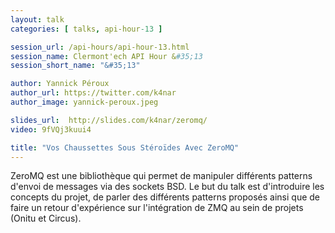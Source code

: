 ```yaml
---
layout: talk
categories: [ talks, api-hour-13 ]

session_url: /api-hours/api-hour-13.html
session_name: Clermont'ech API Hour &#35;13
session_short_name: "&#35;13"

author: Yannick Péroux
author_url: https://twitter.com/k4nar
author_image: yannick-peroux.jpeg

slides_url:  http://slides.com/k4nar/zeromq/
video: 9fVQj3kuui4

title: "Vos Chaussettes Sous Stéroïdes Avec ZeroMQ"
---
```


ZeroMQ est une bibliothèque qui permet de manipuler différents patterns d'envoi
de messages via des sockets BSD. Le but du talk est d'introduire les concepts
du projet, de parler des différents patterns proposés ainsi que de faire un
retour d'expérience sur l'intégration de ZMQ au sein de projets (Onitu et
Circus).
